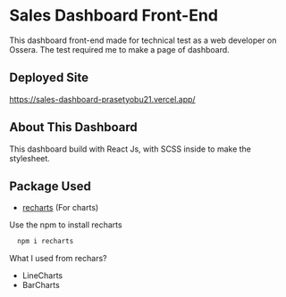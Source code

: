 # Sales Dashboard Front-End

This dashboard front-end made for technical test as a web developer on Ossera. The test required me to make a page of dashboard.

## Deployed Site

https://sales-dashboard-prasetyobu21.vercel.app/

## About This Dashboard

This dashboard build with React Js, with SCSS inside to make the stylesheet. 

## Package Used

- [recharts](https://recharts.org/en-US/) (For charts)

Use the npm to install recharts
```bash
  npm i recharts
  ```
  
What I used from rechars?
- LineCharts
- BarCharts
